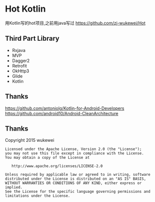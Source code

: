 # Hot Kotlin
用Kotlin写的hot项目,之前用java写过 https://github.com/zj-wukewei/Hot

## Third Part Library

+ Rxjava
+ MVP
+ Dagger2
+ Retrofit
+ OkHttp3
+ Glide
+ Kotlin

## Thanks
 https://github.com/antoniolg/Kotlin-for-Android-Developers
 https://github.com/android10/Android-CleanArchitecture
## Thanks

 Copyright 2015 wukewei

    Licensed under the Apache License, Version 2.0 (the "License");
    you may not use this file except in compliance with the License.
    You may obtain a copy of the License at

       http://www.apache.org/licenses/LICENSE-2.0

    Unless required by applicable law or agreed to in writing, software
    distributed under the License is distributed on an "AS IS" BASIS,
    WITHOUT WARRANTIES OR CONDITIONS OF ANY KIND, either express or implied.
    See the License for the specific language governing permissions and
    limitations under the License.